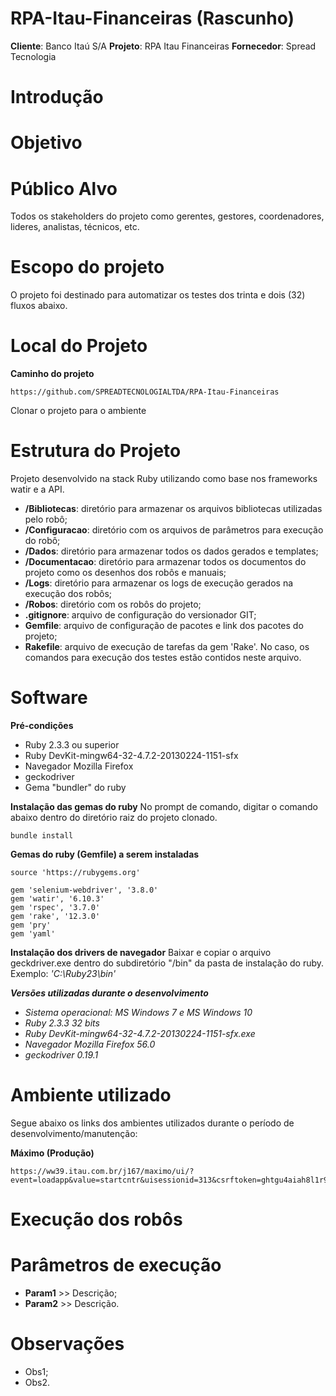 # RPA-Itau-Financeiras (Rascunho)

**Cliente**: Banco Itaú S/A
**Projeto**: RPA Itau Financeiras
**Fornecedor**: Spread Tecnologia

# Introdução

# Objetivo

# Público Alvo
Todos os stakeholders do projeto como gerentes, gestores, coordenadores, lideres, analistas, técnicos, etc.

# Escopo do projeto
O projeto foi destinado para automatizar os testes dos trinta e dois (32) fluxos abaixo.

# Local do Projeto
**Caminho do projeto**
````
https://github.com/SPREADTECNOLOGIALTDA/RPA-Itau-Financeiras
````
Clonar o projeto para o ambiente

# Estrutura do Projeto
Projeto desenvolvido na stack Ruby utilizando como base nos frameworks watir e a API.
- **/Bibliotecas**: diretório para armazenar os arquivos bibliotecas utilizadas pelo robô;
- **/Configuracao**: diretório com os arquivos de parâmetros para execução do robô;
- **/Dados**: diretório para armazenar todos os dados gerados e templates;
- **/Documentacao**: diretório para armazenar todos os documentos do projeto como os desenhos dos robôs e manuais;
- **/Logs**: diretório para armazenar os logs de execução gerados na execução dos robôs;
- **/Robos**: diretório com os robôs do projeto;
- **.gitignore**: arquivo de configuração do versionador GIT;
- **Gemfile**: arquivo de configuração de pacotes e link dos pacotes do projeto;
- **Rakefile**: arquivo de execução de tarefas da gem 'Rake'. No caso, os comandos para execução dos testes estão contidos neste arquivo.

# Software
**Pré-condições**
- Ruby 2.3.3 ou superior
- Ruby DevKit-mingw64-32-4.7.2-20130224-1151-sfx
- Navegador Mozilla Firefox
- geckodriver 
- Gema "bundler" do ruby

**Instalação das gemas do ruby**
No prompt de comando, digitar o comando abaixo dentro do diretório raiz do projeto clonado.
````Bundler
bundle install
````

**Gemas do ruby (Gemfile) a serem instaladas**
````Gemfile 
source 'https://rubygems.org'

gem 'selenium-webdriver', '3.8.0'
gem 'watir', '6.10.3'
gem 'rspec', '3.7.0'
gem 'rake', '12.3.0'
gem 'pry'
gem 'yaml'
````

**Instalação dos drivers de navegador**
Baixar e copiar o arquivo geckdriver.exe dentro do subdiretório "/bin" da pasta de instalação do ruby.
Exemplo: *'C:\Ruby23\bin'*

***Versões utilizadas durante o desenvolvimento***
- *Sistema operacional: MS Windows 7 e MS Windows 10*
- *Ruby 2.3.3 32 bits*
- *Ruby DevKit-mingw64-32-4.7.2-20130224-1151-sfx.exe*
- *Navegador Mozilla Firefox 56.0*
- *geckodriver 0.19.1*

# Ambiente utilizado
Segue abaixo os links dos ambientes utilizados durante o período de desenvolvimento/manutenção:

**Máximo (Produção)**
````
https://ww39.itau.com.br/j167/maximo/ui/?event=loadapp&value=startcntr&uisessionid=313&csrftoken=ghtgu4aiah8l1r9b1iro67ao36
````

# Execução dos robôs


# Parâmetros de execução

- **Param1** >> Descrição; 
- **Param2** >> Descrição.

# Observações
- Obs1;
- Obs2.